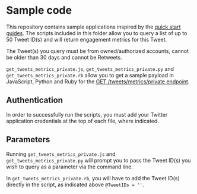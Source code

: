 # Sample code

This repository contains sample applications inspired by the [quick start guides](https://developer.twitter.com/en/docs/labs/tweet-metrics/quick-start). The scripts included in this folder allow you to query a list of up to 50 Tweet ID(s) and will return engagement metrics for this Tweet.

The Tweet(s) you query must be from owned/authorized accounts, cannot be older than 30 days and cannot be Retweets.

`get_tweets_metrics_private.js`, `get_tweets_metrics_private.py` and `get_tweets_metrics_private.rb` allow you to get a sample payload in JavaScript, Python and Ruby for the [GET /tweets/metrics/private endpoint](https://twittercommunity.com/t/new-twitter-developer-labs-release-metrics-endpoint/129122).

## Authentication

In order to successfully run the scripts, you must add your Twitter application credentials at the top of each file, where indicated.

## Parameters

Running `get_tweets_metrics_private.js` and `get_tweets_metrics_private.py` will prompt you to pass the Tweet ID(s) you wish to query as a parameter via the command line.

In `get_tweets_metrics_private.rb`, you will have to add the Tweet ID(s) directly in the script, as indicated above `@TweetIDs = ''`.
